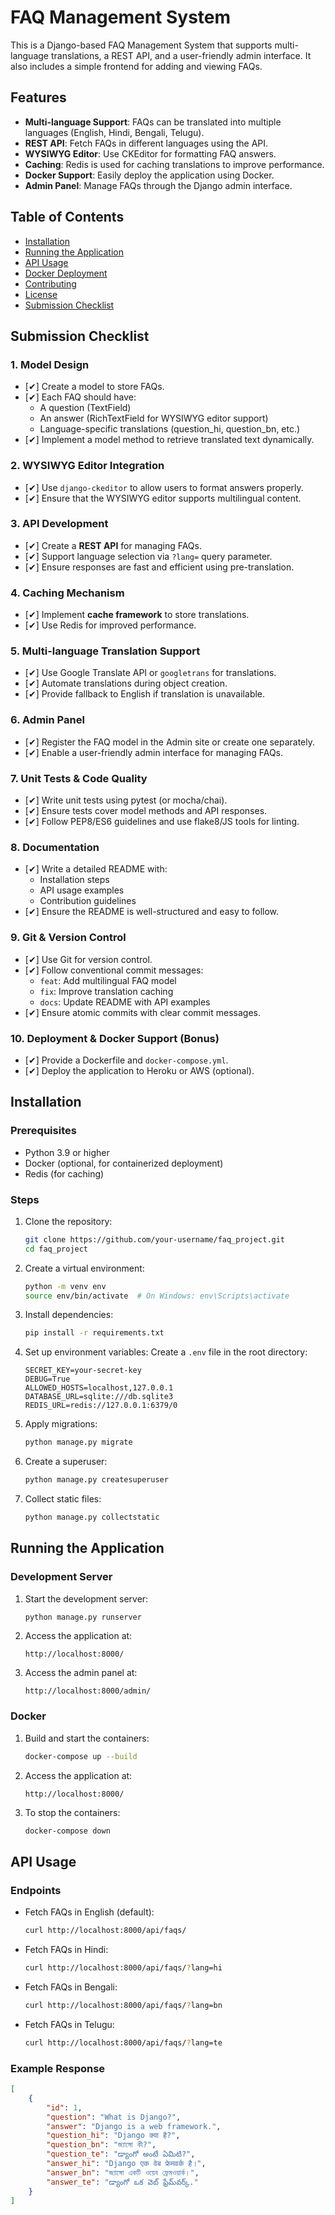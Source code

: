 # FAQ Management System

This is a Django-based FAQ Management System that supports multi-language translations, a REST API, and a user-friendly admin interface. It also includes a simple frontend for adding and viewing FAQs.

## Features
- **Multi-language Support**: FAQs can be translated into multiple languages (English, Hindi, Bengali, Telugu).
- **REST API**: Fetch FAQs in different languages using the API.
- **WYSIWYG Editor**: Use CKEditor for formatting FAQ answers.
- **Caching**: Redis is used for caching translations to improve performance.
- **Docker Support**: Easily deploy the application using Docker.
- **Admin Panel**: Manage FAQs through the Django admin interface.

## Table of Contents
- [Installation](#installation)
- [Running the Application](#running-the-application)
- [API Usage](#api-usage)
- [Docker Deployment](#docker-deployment)
- [Contributing](#contributing)
- [License](#license)
- [Submission Checklist](#submission-checklist)

## Submission Checklist

### 1. **Model Design**
- [✔] Create a model to store FAQs.
- [✔] Each FAQ should have:
  - A question (TextField)
  - An answer (RichTextField for WYSIWYG editor support)
  - Language-specific translations (question_hi, question_bn, etc.)
- [✔] Implement a model method to retrieve translated text dynamically.

### 2. **WYSIWYG Editor Integration**
- [✔] Use `django-ckeditor` to allow users to format answers properly.
- [✔] Ensure that the WYSIWYG editor supports multilingual content.

### 3. **API Development**
- [✔] Create a **REST API** for managing FAQs.
- [✔] Support language selection via `?lang=` query parameter.
- [✔] Ensure responses are fast and efficient using pre-translation.

### 4. **Caching Mechanism**
- [✔] Implement **cache framework** to store translations.
- [✔] Use Redis for improved performance.

### 5. **Multi-language Translation Support**
- [✔] Use Google Translate API or `googletrans` for translations.
- [✔] Automate translations during object creation.
- [✔] Provide fallback to English if translation is unavailable.

### 6. **Admin Panel**
- [✔] Register the FAQ model in the Admin site or create one separately.
- [✔] Enable a user-friendly admin interface for managing FAQs.

### 7. **Unit Tests & Code Quality**
- [✔] Write unit tests using pytest (or mocha/chai).
- [✔] Ensure tests cover model methods and API responses.
- [✔] Follow PEP8/ES6 guidelines and use flake8/JS tools for linting.

### 8. **Documentation**
- [✔] Write a detailed README with:
  - Installation steps
  - API usage examples
  - Contribution guidelines
- [✔] Ensure the README is well-structured and easy to follow.

### 9. **Git & Version Control**
- [✔] Use Git for version control.
- [✔] Follow conventional commit messages:
  - `feat`: Add multilingual FAQ model
  - `fix`: Improve translation caching
  - `docs`: Update README with API examples
- [✔] Ensure atomic commits with clear commit messages.

### 10. **Deployment & Docker Support (Bonus)**
- [✔] Provide a Dockerfile and `docker-compose.yml`.
- [✔] Deploy the application to Heroku or AWS (optional).

## Installation

### Prerequisites
- Python 3.9 or higher
- Docker (optional, for containerized deployment)
- Redis (for caching)

### Steps
1. Clone the repository:
    ```bash
    git clone https://github.com/your-username/faq_project.git
    cd faq_project
    ```

2. Create a virtual environment:
    ```bash
    python -m venv env
    source env/bin/activate  # On Windows: env\Scripts\activate
    ```

3. Install dependencies:
    ```bash
    pip install -r requirements.txt
    ```

4. Set up environment variables:
    Create a `.env` file in the root directory:
    ```env
    SECRET_KEY=your-secret-key
    DEBUG=True
    ALLOWED_HOSTS=localhost,127.0.0.1
    DATABASE_URL=sqlite:///db.sqlite3
    REDIS_URL=redis://127.0.0.1:6379/0
    ```

5. Apply migrations:
    ```bash
    python manage.py migrate
    ```

6. Create a superuser:
    ```bash
    python manage.py createsuperuser
    ```

7. Collect static files:
    ```bash
    python manage.py collectstatic
    ```

## Running the Application

### Development Server
1. Start the development server:
    ```bash
    python manage.py runserver
    ```

2. Access the application at:
    ```
    http://localhost:8000/
    ```

3. Access the admin panel at:
    ```
    http://localhost:8000/admin/
    ```

### Docker
1. Build and start the containers:
    ```bash
    docker-compose up --build
    ```

2. Access the application at:
    ```
    http://localhost:8000/
    ```

3. To stop the containers:
    ```bash
    docker-compose down
    ```

## API Usage

### Endpoints
- Fetch FAQs in English (default):
    ```bash
    curl http://localhost:8000/api/faqs/
    ```

- Fetch FAQs in Hindi:
    ```bash
    curl http://localhost:8000/api/faqs/?lang=hi
    ```

- Fetch FAQs in Bengali:
    ```bash
    curl http://localhost:8000/api/faqs/?lang=bn
    ```

- Fetch FAQs in Telugu:
    ```bash
    curl http://localhost:8000/api/faqs/?lang=te
    ```

### Example Response
```json
[
    {
        "id": 1,
        "question": "What is Django?",
        "answer": "Django is a web framework.",
        "question_hi": "Django क्या है?",
        "question_bn": "জ্যাঙ্গো কী?",
        "question_te": "డ్యాంగో అంటే ఏమిటి?",
        "answer_hi": "Django एक वेब फ्रेमवर्क है।",
        "answer_bn": "জ্যাঙ্গো একটি ওয়েব ফ্রেমওয়ার্ক।",
        "answer_te": "డ్యాంగో ఒక వెబ్ ఫ్రేమ్‌వర్క్."
    }
]
